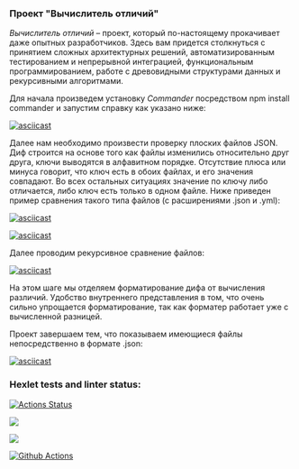 ### Проект "Вычислитель отличий"

<i>Вычислитель отличий</i> – проект, который по-настоящему прокачивает даже опытных разработчиков. Здесь вам придется столкнуться с принятием сложных архитектурных решений, автоматизированным тестированием и непрерывной интеграцией, функциональным программированием, работе с древовидными структурами данных и рекурсивными алгоритмами.


Для начала произведем установку <i>Commander</i> посредством npm install commander и запустим справку как указано ниже:

[![asciicast](https://asciinema.org/a/Ah16DPoZptbo3HTa3UFHqkBRq.svg)](https://asciinema.org/a/Ah16DPoZptbo3HTa3UFHqkBRq)

Далее нам необходимо произвести проверку плоских файлов JSON.
Диф строится на основе того как файлы изменились относительно друг друга, ключи выводятся в алфавитном порядке.
Отсутствие плюса или минуса говорит, что ключ есть в обоих файлах, и его значения совпадают. Во всех остальных ситуациях значение по ключу либо отличается, либо ключ есть только в одном файле.
Ниже приведен пример сравнения такого типа файлов (с расширениями .json и .yml):

[![asciicast](https://asciinema.org/a/YH1TupmXxH6JFp130d3A78rCg.svg)](https://asciinema.org/a/YH1TupmXxH6JFp130d3A78rCg)

[![asciicast](https://asciinema.org/a/hTK2j2N6cgt7AZalzW3We68oR.svg)](https://asciinema.org/a/hTK2j2N6cgt7AZalzW3We68oR)

Далее проводим рекурсивное сравнение файлов:

[![asciicast](https://asciinema.org/a/N5tjKs84e8afFLCpMEFUK2rhI.svg)](https://asciinema.org/a/N5tjKs84e8afFLCpMEFUK2rhI)

На этом шаге мы отделяем форматирование дифа от вычисления различий. Удобство внутреннего представления в том, что очень сильно упрощается форматирование, так как форматер работает уже с вычисленной разницей.

Проект завершаем тем, что показываем имеющиеся файлы непосредственно в формате .json:

[![asciicast](https://asciinema.org/a/cGzZATmGEldrN6WleF9W1N3gi.svg)](https://asciinema.org/a/cGzZATmGEldrN6WleF9W1N3gi)

### Hexlet tests and linter status:
[![Actions Status](https://github.com/MaryKurinova/backend-project-lvl2/workflows/hexlet-check/badge.svg)](https://github.com/MaryKurinova/backend-project-lvl2/actions)

<a href="https://codeclimate.com/github/MaryKurinova/backend-project-lvl2/maintainability"><img src="https://api.codeclimate.com/v1/badges/e181186341c12c3f9828/maintainability" /></a>

<a href="https://codeclimate.com/github/MaryKurinova/backend-project-lvl2/test_coverage"><img src="https://api.codeclimate.com/v1/badges/e181186341c12c3f9828/test_coverage" /></a>

<a href="https://github.com/MaryKurinova/backend-project-lvl2/actions"><img src="https://github.com/MaryKurinova/backend-project-lvl2/workflows/Lint/badge.svg" alt="Github Actions" style="max-width: 100%;"></a></p>



